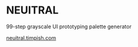 # NEUITRAL

99-step grayscale UI prototyping palette generator

[neuitral.timpish.com](https://neuitral.timpish.com)
